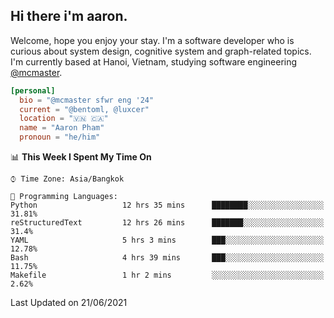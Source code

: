 <h2><b>Hi there i'm aaron. </b></h2>

Welcome, hope you enjoy your stay. I'm a software developer who is curious about system design, cognitive system and graph-related topics. I'm currently based at Hanoi, Vietnam, studying software engineering [@mcmaster](https://www.mcmaster.ca/).

```toml
[personal]
  bio = "@mcmaster sfwr eng '24"
  current = "@bentoml, @luxcer"
  location = "🇻🇳 🇨🇦"
  name = "Aaron Pham"
  pronoun = "he/him"
```
<!--<img src="https://github-readme-stats.vercel.app/api?username=aarnphm&show_icons=true&count_private=true&theme=dark" height="170"/>-->
<!--<img src="https://github-readme-stats.vercel.app/api/top-langs/?username=aarnphm&layout=compact&hide=css&theme=dark" height="170" />-->

<!--START_SECTION:waka-->
📊 **This Week I Spent My Time On** 

```text
⌚︎ Time Zone: Asia/Bangkok

💬 Programming Languages: 
Python                   12 hrs 35 mins      ████████░░░░░░░░░░░░░░░░░   31.81% 
reStructuredText         12 hrs 26 mins      ███████░░░░░░░░░░░░░░░░░░   31.4% 
YAML                     5 hrs 3 mins        ███░░░░░░░░░░░░░░░░░░░░░░   12.78% 
Bash                     4 hrs 39 mins       ███░░░░░░░░░░░░░░░░░░░░░░   11.75% 
Makefile                 1 hr 2 mins         ░░░░░░░░░░░░░░░░░░░░░░░░░   2.62%

```


 Last Updated on 21/06/2021
<!--END_SECTION:waka-->
